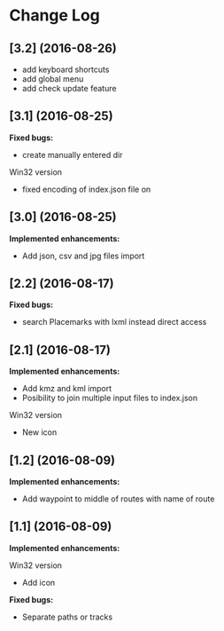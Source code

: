 # Change Log

## [3.2] (2016-08-26)

- add keyboard shortcuts
- add global menu
- add check update feature

## [3.1] (2016-08-25)

**Fixed bugs:**

- create manually entered dir

Win32 version
- fixed encoding of index.json file on

## [3.0] (2016-08-25)

**Implemented enhancements:**

- Add json, csv and jpg files import

## [2.2] (2016-08-17)
**Fixed bugs:**

- search Placemarks with lxml instead direct access

## [2.1] (2016-08-17)

**Implemented enhancements:**

- Add kmz and kml import
- Posibility to join multiple input files to index.json

Win32 version
- New icon


## [1.2] (2016-08-09)

**Implemented enhancements:**

- Add waypoint to middle of routes with name of route

## [1.1] (2016-08-09)

**Implemented enhancements:**

Win32 version
- Add icon

**Fixed bugs:**

- Separate paths or tracks
